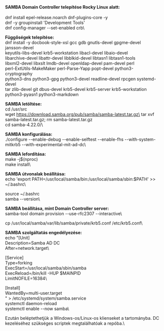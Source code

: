 **SAMBA Domain Controller telepítése Rocky Linux alatt:**\
\
dnf install epel-release.noarch dnf-plugins-core -y\
dnf -y groupinstall 'Development Tools'\
dnf config-manager --set-enabled crb\

**Függőségek telepítése:**\
dnf install -y docbook-style-xsl gcc gdb gnutls-devel gpgme-devel jansson-devel \
      keyutils-libs-devel krb5-workstation libacl-devel libaio-devel \
      libarchive-devel libattr-devel libblkid-devel libtasn1 libtasn1-tools \
      libxml2-devel libxslt lmdb-devel openldap-devel pam-devel perl \
      perl-ExtUtils-MakeMaker perl-Parse-Yapp popt-devel python3-cryptography \
      python3-dns python3-gpg python3-devel readline-devel rpcgen systemd-devel \
      tar zlib-devel git dbus-devel krb5-devel krb5-server krb5-workstation \
      python3-pyasn1 python3-markdown

**SAMBA letöltése:**\
cd /usr/src\
wget https://download.samba.org/pub/samba/samba-latest.tar.gz\
tar xvf samba-latest.tar.gz; rm samba-latest.tar.gz\
cd samba-4.22.0/\

**SAMBA konfigurálása:**\
./configure --enable-debug --enable-selftest --enable-fhs --with-system-mitkrb5 --with-experimental-mit-ad-dc\

**SAMBA lefordítása:**\
make -j$(nproc)\
make install\

**SAMBA útvonalak beállítása:**\
echo 'export PATH=/usr/local/samba/bin:/usr/local/samba/sbin:$PATH' >> ~/.bashrc\

source ~/.bashrc\
samba --version\

**SAMBA beállítása, mint Domain Controller server:**\
samba-tool domain provision --use-rfc2307 --interactive\

cp /usr/local/samba/var/lib/samba/private/krb5.conf /etc/krb5.conf\

**SAMBA szolgáltatás engedélyezése:**\
echo "[Unit]\
Description=Samba AD DC\
After=network.target\

[Service]\
Type=forking\
ExecStart=/usr/local/samba/sbin/samba\
ExecReload=/bin/kill -HUP $MAINPID\
LimitNOFILE=16384\

[Install]\
WantedBy=multi-user.target\
" > /etc/systemd/system/samba.service\
systemctl daemon-reload\
systemctl enable --now samba\


Ezután beléptethetjük a Windows-os/Linux-os klienseket a tartományba. DC kezeléséhez szükséges scriptek megtalálhatóak a repóba.\

